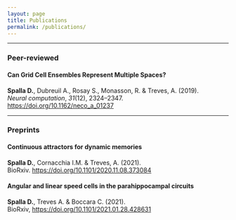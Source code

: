 ```yaml
---
layout: page
title: Publications
permalink: /publications/
---
```


---

### Peer-reviewed

#### Can Grid Cell Ensembles Represent Multiple Spaces?
**Spalla D.**, Dubreuil A., Rosay S., Monasson, R. & Treves, A. (2019).  
*Neural computation*, *31*(12), 2324–2347. https://doi.org/10.1162/neco_a_01237

---

### Preprints

#### Continuous attractors for dynamic memories
**Spalla D.**, Cornacchia I.M. & Treves, A. (2021).  
BioRxiv. https://doi.org/10.1101/2020.11.08.373084

#### Angular and linear speed cells in the parahippocampal circuits
**Spalla D.**, Treves A. & Boccara C. (2021).  
BioRxiv, https://doi.org/10.1101/2021.01.28.428631
